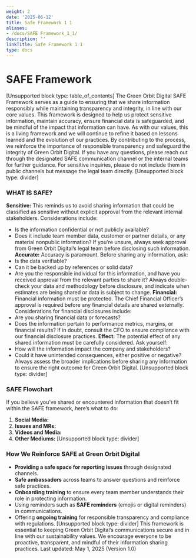 ```yaml
---
weight: 2
date: '2025-06-12'
title: Safe Framework 1 1
aliases:
- /docs/SAFE Framework_1_1/
description: ''
linkTitle: Safe Framework 1 1
type: docs
---
```


# SAFE Framework

[Unsupported block type: table_of_contents]
The Green Orbit Digital SAFE Framework serves as a guide to ensuring that we share information responsibly while maintaining transparency and integrity, in line with our core values. This framework is designed to help us protect sensitive information, maintain accuracy, ensure financial data is safeguarded, and be mindful of the impact that information can have.
As with our values, this is a living framework and we will continue to refine it based on lessons learned and the evolution of our practices. By contributing to the process, we reinforce the importance of responsible transparency and safeguard the integrity of Green Orbit Digital.
If you have any questions, please reach out through the designated SAFE communication channel or the internal teams for further guidance. For sensitive inquiries, please do not include them in public channels but message the legal team directly.
[Unsupported block type: divider]
### WHAT IS SAFE?
**Sensitive:**
This reminds us to avoid sharing information that could be classified as sensitive without explicit approval from the relevant internal stakeholders. Considerations include:
- Is the information confidential or not publicly available?
- Does it include team member data, customer or partner details, or any material nonpublic information?
If you're unsure, always seek approval from Green Orbit Digital’s legal team before disclosing such information.
**Accurate:**
Accuracy is paramount. Before sharing any information, ask:
- Is the data verifiable?
- Can it be backed up by references or solid data?
- Are you the responsible individual for this information, and have you received approval from the relevant parties to share it?
Always double-check your data and methodology before disclosure, and indicate when estimates are being shared or data is subject to change.
**Financial:**
Financial information must be protected. The Chief Financial Officer’s approval is required before any financial details are shared externally. Considerations for financial disclosures include:
- Are you sharing financial data or forecasts?
- Does the information pertain to performance metrics, margins, or financial results?
If in doubt, consult the CFO to ensure compliance with our financial disclosure practices.
**Effect:**
The potential effect of any shared information must be carefully considered. Ask yourself:
- How will the information impact the company and stakeholders?
- Could it have unintended consequences, either positive or negative?
Always assess the broader implications before sharing any information to ensure the right outcome for Green Orbit Digital.
[Unsupported block type: divider]
### SAFE Flowchart
If you believe you’ve shared or encountered information that doesn’t fit within the SAFE framework, here’s what to do:
1. **Social Media:**
1. **Issues and MRs:**
1. **Videos and Media:**
1. **Other Mediums:**
[Unsupported block type: divider]
### How We Reinforce SAFE at Green Orbit Digital
- **Providing a safe space for reporting issues** through designated channels.
- **Safe ambassadors** across teams to answer questions and reinforce safe practices.
- **Onboarding training** to ensure every team member understands their role in protecting information.
- Using reminders such as **SAFE reminders** (emojis or digital reminders) in communications.
- Offering **ongoing training** for responsible transparency and compliance with regulations.
[Unsupported block type: divider]
This framework is essential to keeping Green Orbit Digital’s communications secure and in line with our sustainability values. We encourage everyone to be proactive, transparent, and mindful of their information sharing practices.
Last updated: May 1, 2025
(Version 1.0)
